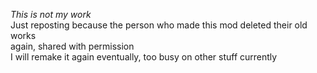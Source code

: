 *This is not my work*  
Just reposting because the person who made this mod deleted their old works  
again, shared with permission  
I will remake it again eventually, too busy on other stuff currently 